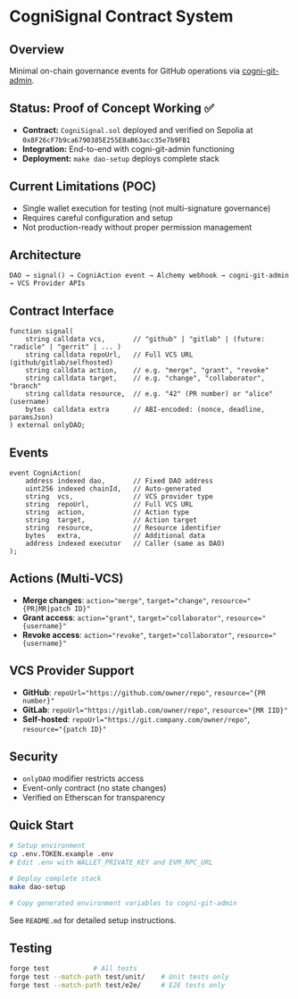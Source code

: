 # CogniSignal Contract System

## Overview
Minimal on-chain governance events for GitHub operations via [cogni-git-admin](https://github.com/Cogni-DAO/cogni-git-admin).

## Status: Proof of Concept Working ✅
- **Contract:** `CogniSignal.sol` deployed and verified on Sepolia at `0x8F26cF7b9ca6790385E255E8aB63acc35e7b9FB1`
- **Integration:** End-to-end with cogni-git-admin functioning
- **Deployment:** `make dao-setup` deploys complete stack

## Current Limitations (POC)
- Single wallet execution for testing (not multi-signature governance)
- Requires careful configuration and setup
- Not production-ready without proper permission management

## Architecture
```
DAO → signal() → CogniAction event → Alchemy webhook → cogni-git-admin → VCS Provider APIs
```

## Contract Interface
```solidity
function signal(
    string calldata vcs,       // "github" | "gitlab" | (future: "radicle" | "gerrit" | ... ) 
    string calldata repoUrl,   // Full VCS URL (github/gitlab/selfhosted)
    string calldata action,    // e.g. "merge", "grant", "revoke"
    string calldata target,    // e.g. "change", "collaborator", "branch"
    string calldata resource,  // e.g. "42" (PR number) or "alice" (username)
    bytes  calldata extra      // ABI-encoded: (nonce, deadline, paramsJson)
) external onlyDAO;
```

## Events
```solidity
event CogniAction(
    address indexed dao,       // Fixed DAO address
    uint256 indexed chainId,   // Auto-generated
    string  vcs,               // VCS provider type
    string  repoUrl,           // Full VCS URL
    string  action,            // Action type
    string  target,            // Action target  
    string  resource,          // Resource identifier
    bytes   extra,             // Additional data
    address indexed executor   // Caller (same as DAO)
);
```

## Actions (Multi-VCS)
- **Merge changes**: `action="merge"`, `target="change"`, `resource="{PR|MR|patch ID}"`
- **Grant access**: `action="grant"`, `target="collaborator"`, `resource="{username}"`
- **Revoke access**: `action="revoke"`, `target="collaborator"`, `resource="{username}"`

## VCS Provider Support
- **GitHub**: `repoUrl="https://github.com/owner/repo"`, `resource="{PR number}"`
- **GitLab**: `repoUrl="https://gitlab.com/owner/repo"`, `resource="{MR IID}"`
- **Self-hosted**: `repoUrl="https://git.company.com/owner/repo"`, `resource="{patch ID}"`

## Security
- `onlyDAO` modifier restricts access
- Event-only contract (no state changes)
- Verified on Etherscan for transparency

## Quick Start

```bash
# Setup environment
cp .env.TOKEN.example .env
# Edit .env with WALLET_PRIVATE_KEY and EVM_RPC_URL

# Deploy complete stack
make dao-setup

# Copy generated environment variables to cogni-git-admin
```

See `README.md` for detailed setup instructions.

## Testing
```bash
forge test           # All tests
forge test --match-path test/unit/    # Unit tests only
forge test --match-path test/e2e/     # E2E tests only  
```

